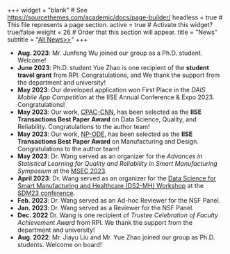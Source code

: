 +++
widget = "blank"  # See https://sourcethemes.com/academic/docs/page-builder/
headless = true  # This file represents a page section.
active = true  # Activate this widget? true/false
weight = 26  # Order that this section will appear.
title = "News"
subtitle = "[All News>>](./allnews)"
+++
* **Aug. 2023**: Mr. Junfeng Wu joined our group as a Ph.D. student. Welcome!
* **June 2023**: Ph.D. student Yue Zhao is one recipient of the **student travel grant** from RPI. Congratulations, and We thank the support from the department and university!
* **May 2023**: Our developed application won First Place in the _DAIS Mobile App Competition_ at the IISE Annual Conference & Expo 2023. Congratulations!
* **May 2023**: Our work, [CPAC-CNN](https://www.tandfonline.com/doi/abs/10.1080/24725854.2021.1894514), has been selected as the **IISE Transactions Best Paper Award** on Data Science, Quality, and Reliability. Congratulations to the author team!
* **May 2023**: Our work, [NP-ODE](https://www.tandfonline.com/doi/abs/10.1080/24725854.2021.1891485), has been selected as the **IISE Transactions Best Paper Award** on Manufacturing and Design. Congratulations to the author team!
* **May 2023**: Dr. Wang served as an organizer for the _Advances in Statistical Learning for Quality and Reliability in Smart Manufacturing Symposium_ at the [MSEC 2023](https://msec-namrc2023.rutgers.edu/about).
* **April 2023**: Dr. Wang served as an organizer for the [Data Science for Smart Manufacturing and Healthcare (DS2-MH) Workshop](https://sdm23wsmh.github.io/) at the [SDM23 conference](https://www.siam.org/conferences/cm/conference/sdm23).
* **Feb. 2023**: Dr. Wang served as an Ad-hoc Reviewer for the NSF Panel.
* **Jan. 2023**: Dr. Wang served as a Reviewer for the NSF Panel.
* **Dec. 2022** Dr. Wang is one recipient of _Trustee Celebration of Faculty Achievement Award_ from RPI. We thank the support from the department and university!
* **Aug. 2022**: Mr. Jiayu Liu and Mr. Yue Zhao joined our group as Ph.D. students. Welcome on board!
